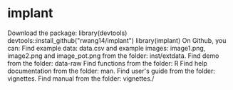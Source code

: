 # implant
Download the package: 
library(devtools)
devtools::install_github("rwang14/implant")
library(implant)
On Github, you can:
Find example data: data.csv and example images: image1.png, image2.png and image_pot.png from the folder: inst/extdata.
Find demo from the folder: data-raw
Find functions from the folder: R
Find help documentation from the folder: man.
Find user's guide from the folder: vignettes.
Find manual from the  folder: vignettes./
